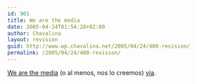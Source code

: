 ```yaml
---
id: 901
title: We are the media
date: 2005-04-24T01:54:28+02:00
author: Chavalina
layout: revision
guid: http://www.wp.chavalina.net/2005/04/24/408-revision/
permalink: /2005/04/24/408-revision/
---
```

<a href="http://a.wholelottanothing.org/2005/04/new_rule.html" target="_blank">We are the media</a> (o al menos, nos lo creemos) <a href="http://www.alt1040.com/archivo/2005/04/24/we-are-the-media/" target="_blank">via</a>.